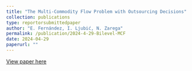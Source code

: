 ```yaml
---
title: "The Multi-Commodity Flow Problem with Outsourcing Decisions"
collection: publications
type: reportorsubmittedpaper
author: "E. Fernández, I. Ljubić, N. Zarega"
permalink: /publication/2024-4-29-Bilevel-MCF
date: 2024-04-29
paperurl: ""
---
```


[View paper here]()
